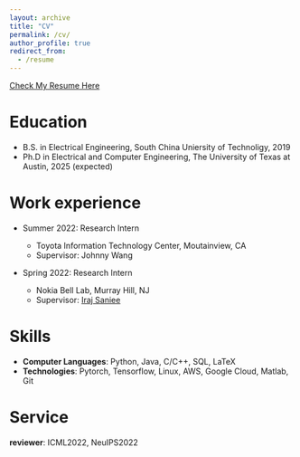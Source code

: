 ```yaml
---
layout: archive
title: "CV"
permalink: /cv/
author_profile: true
redirect_from:
  - /resume
---
```

[Check My Resume Here](https://drive.google.com/file/d/1Zwrblc06spb-ZaJEg__K17OvjFowA4zr/view?usp=sharing)

Education
======
* B.S. in Electrical Engineering, South China Uniersity of Technoligy, 2019
* Ph.D in Electrical and Computer Engineering, The University of Texas at Austin, 2025 (expected)

Work experience
======
* Summer 2022: Research Intern
  * Toyota Information Technology Center, Moutainview, CA
  * Supervisor: Johnny Wang 

* Spring 2022: Research Intern
  * Nokia Bell Lab, Murray Hill, NJ
  * Supervisor: [Iraj Saniee](https://www.bell-labs.com/about/researcher-profiles/irajsaniee/#gref)
  
Skills
======
* **Computer Languages**: Python, Java, C/C++, SQL, LaTeX
* **Technologies**: Pytorch, Tensorflow, Linux, AWS, Google Cloud, Matlab, Git

Service
======
**reviewer**: ICML2022, NeuIPS2022


